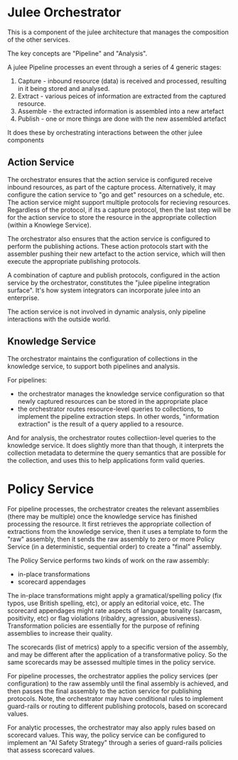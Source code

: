 # Julee Orchestrator

This is a component of the julee architecture
that manages the composition of the other services.

The key concepts are "Pipeline" and "Analysis".

A julee Pipeline processes an event through a series of 4 generic stages:

1. Capture - inbound resource (data) is received and processed, resulting in it being stored and analysed.
2. Extract - various peices of information are extracted from the captured resource.
3. Assemble - the extracted information is assembled into a new artefact
4. Publish - one or more things are done with the new assembled artefact

It does these by orchestrating interactions between the other julee components

## Action Service
The orchestrator ensures that the action service is configured receive inbound resources, as part of the capture process. Alternatively, it may configure the cation service to "go and get" resources on a schedule, etc. The action service might support multiple protocols for recieving resources. Regardless of the protocol, if its a capture protocol, then the last step will be for the action service to store the resource in the appropriate collection (within a Knowlege Service).

The orchestrator also ensures that the action service is configured to perform the publishing actions. These action protocols start with the assembler pushing their new artefact to the action service, which will then execute the appropriate publishing protocols.

A combination of capture and publish protocols, configured in the action service by the orchestrator, constitutes the "julee pipeline integration surface". It's how system integrators can incorporate julee into an enterprise.

The action service is not involved in dynamic analysis, only pipeline interactions with the outside world.


## Knowledge Service

The orchestrator maintains the configuration of collections in the knowledge service, to support both pipelines and analysis.

For pipelines:
- the orchestrator manages the knowledge service configuration so that newly captured resources can be stored in the appropriate place
- the orchestrator routes resource-level queries to collections, to implement the pipeline extraction steps. In other words, "information extraction" is the result of a query applied to a resource.

And for analysis, the orchestrator routes collectiion-level queries to the knowledge service. It does slightly more than that though, it interprets the collection metadata to determine the query semantics that are possible for the collection, and uses this to help applications form valid queries.

# Policy Service

For pipeline processes, the orchestrator creates the relevant assemblies (there may be multiple) once the knowledge service has finished processing the resource. It first retrieves the appropriate collection of extractions from the knowledge service, then it uses a template to form the "raw" assembly, then it sends the raw assembly to zero or more Policy Service (in a deterministic, sequential order) to create a "final" assembly.

The Policy Service performs two kinds of work on the raw assembly:
- in-place transformations
- scorecard appendages

The in-place transformations might apply a gramatical/spelling policy (fix typos, use British spelling, etc), or apply an editorial voice, etc. The scorecard appendages might rate aspects of language tonality (sarcasm, positivity, etc) or flag violations (ribaldry, agression, abusiveness). Transformation policies are essentially for the purpose of refining assemblies to increase their quality.

The scorecards (list of metrics) apply to a specific version of the assembly, and may be different after the application of a transformative policy. So the same scorecards may be assessed multiple times in the policy service.

For pipeline processes, the orchestrator applies the policy services (per configuration) to the raw assembly until the final assembly is achieved, and then passes the final assembly to the action service for publishing protocols. Note, the orchestrator may have conditional rules to implement guard-rails or routing to different publishing protocols, based on scorecard values.

For analytic processes, the orchestrator may also apply rules based on scorecard values. This way, the policy service can be configured to implement an "AI Safety Strategy" through a series of guard-rails policies that assess scorecard values.
